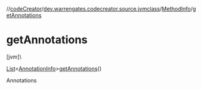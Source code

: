 //[codeCreator](../../../index.md)/[dev.warrengates.codecreator.source.jvmclass](../index.md)/[MethodInfo](index.md)/[getAnnotations](get-annotations.md)

# getAnnotations

[jvm]\

[List](https://docs.oracle.com/javase/8/docs/api/java/util/List.html)&lt;[AnnotationInfo](../-annotation-info/index.md)&gt;[getAnnotations](get-annotations.md)()

Annotations
